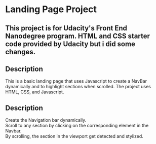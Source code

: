 # Landing Page Project
## This project is for Udacity's Front End Nanodegree program. HTML and CSS starter code provided by Udacity but i did some changes.





## Description


This is a basic landing page that uses Javascript to create a NavBar dynamically and to highlight sections when scrolled. The project uses HTML, CSS, and Javascript.

## Description

Create the Navigation bar dynamically.<br /> 
Scroll to any section by clicking on the corresponding element in the Navbar.<br /> 
By scrolling, the section in the viewport get detected and stylized.<br /> 

